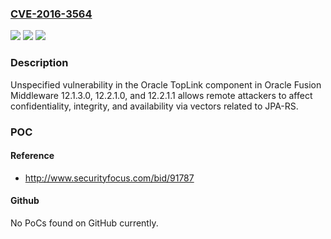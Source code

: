 ### [CVE-2016-3564](https://cve.mitre.org/cgi-bin/cvename.cgi?name=CVE-2016-3564)
![](https://img.shields.io/static/v1?label=Product&message=n%2Fa&color=blue)
![](https://img.shields.io/static/v1?label=Version&message=n%2Fa&color=blue)
![](https://img.shields.io/static/v1?label=Vulnerability&message=n%2Fa&color=brighgreen)

### Description

Unspecified vulnerability in the Oracle TopLink component in Oracle Fusion Middleware 12.1.3.0, 12.2.1.0, and 12.2.1.1 allows remote attackers to affect confidentiality, integrity, and availability via vectors related to JPA-RS.

### POC

#### Reference
- http://www.securityfocus.com/bid/91787

#### Github
No PoCs found on GitHub currently.

